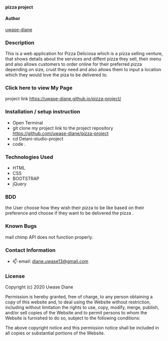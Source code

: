 ####  pizza project
#### Author

[uwase-diane](https://github.com/uwase-diane)

### Description
This is a web application for Pizza Deliciosa which is a pizza selling venture, that shows details about the services and diffent pizza they sell, their menu and also allows customers to order online for their preferred pizza depending on size, crust they need and also allows them to input a location which they would love the piza to be delivered to.


### Click here to view My Page 

project link https://uwase-diane.github.io/pizza-project/



### Installation / setup instruction

* Open Terminal
* git clone my project link to the project repository https://github.com/uwase-diane/pizza-project 
* cd Delani-studio-project
* code . 

### Technologies Used
 * HTML 
 * CSS
 * BOOTSTRAP 
 * jQuery

### BDD
the User choose how they wish their pizza to be like based on their preference and choose if they want to be delivered the pizza .
### Known Bugs
mail chimp API does not function properly.

### Contact Information
 - 📫  email: diane.uwase13@gmail.com

### License
Copyright (c) 2020 Uwase Diane

Permission is hereby granted, free of charge, to any person obtaining a copy of this website and, to deal using the Website without restriction, including without limitation the rights to use, copy, modify, merge, publish, and/or sell copies of the Website and to permit persons to whom the Website is furnished to do so, subject to the following conditions:

The above copyright notice and this permission notice shall be included in all copies or substantial portions of the Website.
